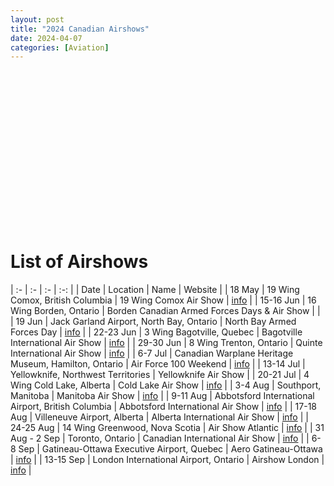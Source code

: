 ```yaml
---
layout: post
title: "2024 Canadian Airshows"
date: 2024-04-07
categories: [Aviation]
---
```


<div id="map" style="height: 250px;"></div>

<script>
  // Initialize the map  
  var map = L.map('map').setView([49.7713, -96.8165], 3);
  
  // Add the tile layer
  L.tileLayer('https://services.arcgisonline.com/arcgis/rest/services/Canvas/World_Dark_Gray_Base/MapServer/Tile/{z}/{y}/{x}.png', {
    attribution: 'Map data &copy; Esri, HERE, Garmin, © OpenStreetMap contributors,  and the GIS User Community; <a href="https://www.flaticon.com/free-icons/fighter-jet" title="fighter jet icons">Fighter jet icons created by Mayor Icons - Flaticon</a>; <a href="https://www.flaticon.com/free-icons/plane" title="plane icons">Plane icons created by Ahmad Yafie - Flaticon</a>'
  }).addTo(map);

    // Define custom icons
    var militaryIcon = L.icon({
        iconUrl: '/assets/leaflet/markers/military-airshow.png',
        iconSize: [20, 20],
        iconAnchor: [10, 10],
    });

    var civilianIcon = L.icon({
        iconUrl: '/assets/leaflet/markers/civilian-airshow.png',
        iconSize: [20, 20],
        iconAnchor: [10, 10],
    });

    // Add markers for military base airshows
    var AirshowMarker = L.marker([49.716146364712124, -124.89536538053588], { icon: militaryIcon }).addTo(map);
    AirshowMarker.bindPopup("<b>19 Wing Comox Air Show</b><br>Location: 19 Wing Comox, British Columbia");
    var AirshowMarker = L.marker([44.271672296270275, -79.90753259467603], { icon: militaryIcon }).addTo(map);
    AirshowMarker.bindPopup("<b>Borden Canadian Armed Forces Days & Air Show</b><br>Location: 16 Wing Borden, Ontario");
    var AirshowMarker = L.marker([46.36646740844318, -79.42234210100173], { icon: militaryIcon }).addTo(map);
    AirshowMarker.bindPopup("<b>North Bay Armed Forces Day</b><br>Location: Jack Garland Airport, North Bay, Ontario");
    var AirshowMarker = L.marker([48.332025627790514, -70.99232087118529], { icon: militaryIcon }).addTo(map);
    AirshowMarker.bindPopup("<b>Bagotville International Air Show</b><br>Location: 3 Wing Bagotville, Quebec");
    var AirshowMarker = L.marker([44.119041328450514, -77.52845951057084], { icon: militaryIcon }).addTo(map);
    AirshowMarker.bindPopup("<b>Quinte International Air Show</b><br>Location: 8 Wing Trenton, Ontario");
    var AirshowMarker = L.marker([54.40223261190452, -110.27862650253581], { icon: militaryIcon }).addTo(map);
    AirshowMarker.bindPopup("<b>Cold Lake Air Show</b><br>Location: 4 Wing Cold Lake, Alberta");
    var AirshowMarker = L.marker([44.98334359492526, -64.9129094445039], { icon: militaryIcon }).addTo(map);
    AirshowMarker.bindPopup("<b>Air Show Atlantic</b><br>Location: 14 Wing Greenwood, Nova Scotia");
    
    // Add markers for civilian airport airshows
    var AirshowMarker = L.marker([43.17393783683856, -79.9238913005731], { icon: civilianIcon }).addTo(map);
    AirshowMarker.bindPopup("<b>Air Force 100 Weekend </b><br>Location: Canadian Warplane Heritage Museum, Hamilton, Ontario");
    var AirshowMarker = L.marker([62.46858183487121, -114.44294405271286], { icon: civilianIcon }).addTo(map);
    AirshowMarker.bindPopup("<b>Yellowknife Air Show</b><br>Location: Yellowknife Airport");
    var AirshowMarker = L.marker([49.90886130931313, -98.27211260188031], { icon: civilianIcon }).addTo(map);
    AirshowMarker.bindPopup("<b>Manitoba Air Show</b><br>Location: Southport, Manitoba");
    var AirshowMarker = L.marker([49.023886316822285, -122.36604507878242], { icon: civilianIcon }).addTo(map);
    AirshowMarker.bindPopup("<b>Abbotsford International Air Show</b><br>Location: Abbotsford International Airport, British Columbia");
    var AirshowMarker = L.marker([53.67206268444931, -113.86217688024057], { icon: civilianIcon }).addTo(map);
    AirshowMarker.bindPopup("<b>Alberta International Air Show</b><br>Location: Villeneuve Airport, Alberta");
    var AirshowMarker = L.marker([43.63074616127024, -79.43164539823623], { icon: civilianIcon }).addTo(map);
    AirshowMarker.bindPopup("<b>Canadian International Air Show</b><br>Location: Toronto, Ontario");
    var AirshowMarker = L.marker([45.52074806902342, -75.56134796748655], { icon: civilianIcon }).addTo(map);
    AirshowMarker.bindPopup("<b>Aero Gatineau-Ottawa</b><br>Location: Gatineau-Ottawa Executive Airport");
    var AirshowMarker = L.marker([43.033785265667284, -81.1499414248547], { icon: civilianIcon }).addTo(map);
    AirshowMarker.bindPopup("<b>Airshow London</b><br>Location: London International Airport, Ontario");
</script>

# List of Airshows

| :-             | :-                                                   | :-                                           | :-:                                                         |
| Date           | Location                                             | Name                                         | Website                                                     |
| 18 May         | 19 Wing Comox, British Columbia                      | 19 Wing Comox Air Show                       | <a href="https://comoxairshow.com/">info</a>                |
| 15-16 Jun      | 16 Wing Borden, Ontario                              | Borden Canadian Armed Forces Days & Air Show |                                                             |
| 19 Jun         | Jack Garland Airport, North Bay, Ontario             | North Bay Armed Forces Day                   | <a href="http://www.armedforcesday.ca/">info</a>            |
| 22-23 Jun      | 3 Wing Bagotville, Quebec                            | Bagotville International Air Show            | <a href="https://saibagotville.com/en/home">info</a>        |
| 29-30 Jun      | 8 Wing Trenton, Ontario                              | Quinte International Air Show                | <a href="https://www.quinteairshow.ca/">info</a>            |
| 6-7 Jul        | Canadian Warplane Heritage Museum, Hamilton, Ontario | Air Force 100 Weekend                        | <a href="https://www.warplane.com/events/upcoming/event-details.aspx?eventId=248">info</a>            |
| 13-14 Jul      | Yellowknife, Northwest Territories                   | Yellowknife Air Show                         | 
| 20-21 Jul      | 4 Wing Cold Lake, Alberta                            | Cold Lake Air Show                           | <a href="https://coldlakeairshow.com/">info</a>             |
| 3-4 Aug        | Southport, Manitoba                                  | Manitoba Air Show                            | <a href="https://mbairshow.ca/">info</a>                    |
| 9-11 Aug       | Abbotsford International Airport, British Columbia   | Abbotsford International Air Show            | <a href="https://abbotsfordairshow.com/">info</a>           |
| 17-18 Aug      | Villeneuve Airport, Alberta                          | Alberta International Air Show               | <a href="https://albertainternationalairshow.com/">info</a> |
| 24-25 Aug      | 14 Wing Greenwood, Nova Scotia                       | Air Show Atlantic                            | <a href="https://airshowatlantic.ca/">info</a>              |
| 31 Aug - 2 Sep | Toronto, Ontario                                     | Canadian International Air Show              | <a href="https://cias.org/">info</a>                        |
| 6-8 Sep        | Gatineau-Ottawa Executive Airport, Quebec            | Aero Gatineau-Ottawa                         | <a href="https://aerogatineauottawa.com/">info</a>          |
| 13-15 Sep      | London International Airport, Ontario                | Airshow London                               | <a href="https://airshowlondon.com/">info</a>               |